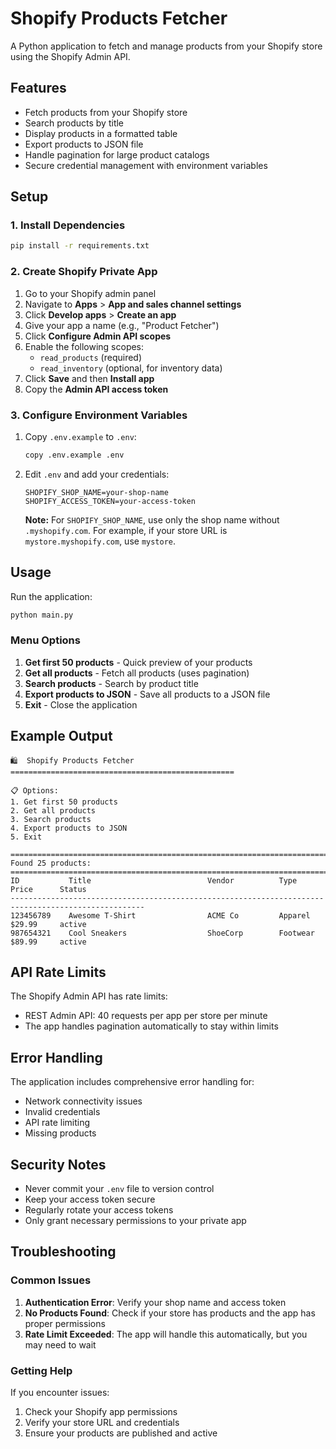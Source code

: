 # Shopify Products Fetcher

A Python application to fetch and manage products from your Shopify store using the Shopify Admin API.

## Features

- Fetch products from your Shopify store
- Search products by title
- Display products in a formatted table
- Export products to JSON file
- Handle pagination for large product catalogs
- Secure credential management with environment variables

## Setup

### 1. Install Dependencies

```bash
pip install -r requirements.txt
```

### 2. Create Shopify Private App

1. Go to your Shopify admin panel
2. Navigate to **Apps** > **App and sales channel settings**
3. Click **Develop apps** > **Create an app**
4. Give your app a name (e.g., "Product Fetcher")
5. Click **Configure Admin API scopes**
6. Enable the following scopes:
   - `read_products` (required)
   - `read_inventory` (optional, for inventory data)
7. Click **Save** and then **Install app**
8. Copy the **Admin API access token**

### 3. Configure Environment Variables

1. Copy `.env.example` to `.env`:

   ```bash
   copy .env.example .env
   ```

2. Edit `.env` and add your credentials:

   ```
   SHOPIFY_SHOP_NAME=your-shop-name
   SHOPIFY_ACCESS_TOKEN=your-access-token
   ```

   **Note:** For `SHOPIFY_SHOP_NAME`, use only the shop name without `.myshopify.com`.
   For example, if your store URL is `mystore.myshopify.com`, use `mystore`.

## Usage

Run the application:

```bash
python main.py
```

### Menu Options

1. **Get first 50 products** - Quick preview of your products
2. **Get all products** - Fetch all products (uses pagination)
3. **Search products** - Search by product title
4. **Export products to JSON** - Save all products to a JSON file
5. **Exit** - Close the application

## Example Output

```
🛍️  Shopify Products Fetcher
==================================================

📋 Options:
1. Get first 50 products
2. Get all products
3. Search products
4. Export products to JSON
5. Exit

====================================================================================================
Found 25 products:
====================================================================================================
ID           Title                          Vendor          Type            Price      Status
----------------------------------------------------------------------------------------------------
123456789    Awesome T-Shirt                ACME Co         Apparel         $29.99     active
987654321    Cool Sneakers                  ShoeCorp        Footwear        $89.99     active
```

## API Rate Limits

The Shopify Admin API has rate limits:

- REST Admin API: 40 requests per app per store per minute
- The app handles pagination automatically to stay within limits

## Error Handling

The application includes comprehensive error handling for:

- Network connectivity issues
- Invalid credentials
- API rate limiting
- Missing products

## Security Notes

- Never commit your `.env` file to version control
- Keep your access token secure
- Regularly rotate your access tokens
- Only grant necessary permissions to your private app

## Troubleshooting

### Common Issues

1. **Authentication Error**: Verify your shop name and access token
2. **No Products Found**: Check if your store has products and the app has proper permissions
3. **Rate Limit Exceeded**: The app will handle this automatically, but you may need to wait

### Getting Help

If you encounter issues:

1. Check your Shopify app permissions
2. Verify your store URL and credentials
3. Ensure your products are published and active
